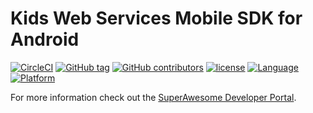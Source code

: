 Kids Web Services Mobile SDK for Android
========================================

[![CircleCI](https://img.shields.io/circleci/project/github/SuperAwesomeLTD/sa-kws-android-sdk.svg)](https://circleci.com/gh/SuperAwesomeLTD/sa-kws-android-sdk) [![GitHub tag](https://img.shields.io/github/tag/SuperAwesomeLTD/sa-kws-android-sdk.svg)]() [![GitHub contributors](https://img.shields.io/github/contributors/SuperAwesomeLTD/sa-kws-android-sdk.svg)]() [![license](https://img.shields.io/github/license/SuperAwesomeLTD/sa-kws-android-sdk.svg)]() [![Language](https://img.shields.io/badge/language-java-f48041.svg?style=flat)]() [![Platform](https://img.shields.io/badge/platform-android-lightgrey.svg)]()

For more information check out the [SuperAwesome Developer Portal](http://doc.superawesome.tv/sa-kws-android-sdk/latest/).
